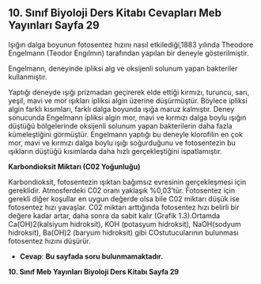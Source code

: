 ## 10. Sınıf Biyoloji Ders Kitabı Cevapları Meb Yayınları Sayfa 29

Işığın dalga boyunun fotosentez hızını nasıl etkilediği,1883 yılında Theodore Engelmann (Teodor Engılmın) tarafından yapılan bir deneyle gösterilmiştir.

Engelmann, deneyinde ipliksi alg ve oksijenli solunum yapan bakteriler kullanmıştır.

Yaptığı deneyde ışığı prizmadan geçirerek elde ettiği kırmızı, turuncu, sarı, yeşil, mavi ve mor ışıkları ipliksi algin üzerine düşürmüştür. Böylece ipliksi algin farklı kısımları, farklı dalga boyunda ışığa maruz kalmıştır. Deney sonucunda Engelmann ipliksi algin mor, mavi ve kırmızı dalga boylu ışığın düştüğü bölgelerinde oksijenli solunum yapan bakterilerin daha fazla kümeleştiğini görmüştür. Engelmann yaptığı bu deneyle klorofilin en çok mor, mavi ve kırmızı dalga boylu ışığı soğurduğunu ve fotosentezin bu ışıkların düştüğü kısımlarda daha hızlı gerçekleştiğini ispatlamıştır.

**Karbondioksit Miktarı (C02 Yoğunluğu)**

Karbondioksit, fotosentezin ışıktan bağımsız evresinin gerçekleşmesi için gereklidir. Atmosferdeki C02 oranı yaklaşık %0,03’tür. Fotosentez için gerekli diğer koşullar en uygun değerde olsa bile C02 miktarı düşük ise fotosentez hızı yavaşlar. C02 miktarı arttığında fotosentez hızı belirli bir değere kadar artar, daha sonra da sabit kalır (Grafik 1.3).Ortamda Ca(OH)2(kalsiyum hidroksit), KOH (potasyum hidroksit), NaOH(sodyum hidroksit), Ba(OH)2 (baryum hidroksit) gibi COstutucularının bulunması fotosentez hızını düşürür.

* **Cevap**: **Bu sayfada soru bulunmamaktadır.**

**10. Sınıf Meb Yayınları Biyoloji Ders Kitabı Sayfa 29**